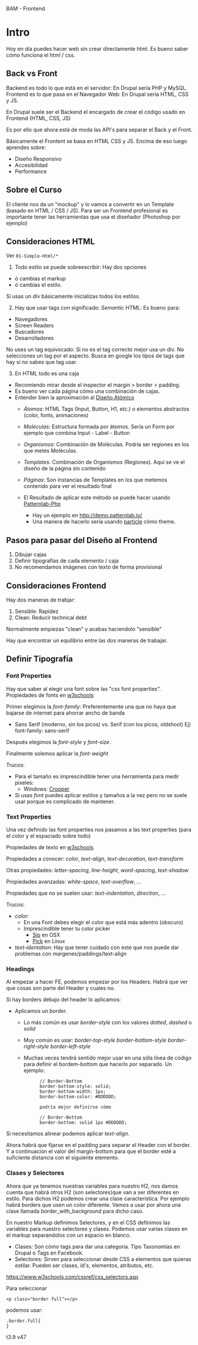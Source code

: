 BAM - Frontend

# Intro

Hoy en día puedes hacer web sin crear directamente html. 
Es bueno saber cómo funciona el html / css.

## Back vs Front

Backend es todo lo que está en el servidor: En Drupal sería PHP y MySQL.
Frontend es lo que pasa en el Navegador Web: En Drupal sería HTML, CSS y JS.

En Drupal suele ser el Backend el encargado de crear el código usado en Frontend (HTML, CSS, JS)

Es por ello que ahora está de moda las API's para separar el Back y el Front.

Básicamente el Frontent se basa en HTML CSS y JS. Encima de eso luego aprendes sobre:
 - Diseño Responsivo
 - Accesibilidad
 - Performance
 
## Sobre el Curso

El cliente nos da un "mockup" y lo vamos a convertir en un Template (basado en HTML / CSS / JS).
Para ser un Frontend profesional es importante tener las herramientas que usa el diseñador (Photoshop por ejemplo)

## Consideraciones HTML

Ver `01-Simple-Html/*`

1. Todo estilo se puede sobreescribir: Hay dos opciones
 - ó cambias el markup
 - ó cambias el estilo. 
 
Si usas un *div* básicamente inicializas todos los estilos.

2. Hay que usar tags con significado: *Semantic HTML*: Es bueno para:
 - Navegadores
 - Screen Readers
 - Buscadores
 - Desarrolladores

No uses un tag equivocado: Si no es el tag correcto mejor usa un div. No selecciones un tag por el aspecto.
Busca en google los tipos de tags que hay si no sabes que tag usar.

3. En HTML todo es una caja
  
 - Recomiendo mirar desde el inspector el margin > border > padding.
 - Es bueno ver cada página cómo una combinación de cajas. 
 - Entender bien la aproximación al [Diseño Atómico](http://bradfrost.com/blog/post/atomic-web-design/)
   - *Átomos*: HTML Tags (Input, Button, H1, etc.) o elementos abstractos (color, fonts, animaciones)
   - *Moléculas*: Estructura formada por átomos. Sería un Form por ejemplo que combina Input - Label - Button
   - *Organismos*: Combinación de Moléculas. Podría ser regiones en los que metes Moléculas.
   - *Templates*: Combinación de Organismos (Regiones). Aquí se ve el diseño de la página sin contenido
   - *Páginas*: Son instancias de Templates en los que metemos contenido para ver el resultado final
   
   - El Resultado de aplicar este método se puede hacer usando [Patternlab-Php](https://github.com/pattern-lab/patternlab-php)
     - Hay un ejemplo en http://demo.patternlab.io/
     - Una manera de hacerlo sería usando [particle](https://github.com/phase2/particle) cómo theme.
   
      
## Pasos para pasar del Diseño al Frontend
   
1. Dibujar cajas
2. Definir tipografías de cada elemento / caja
3. No recomendamos imágenes con texto de forma provisional


## Consideraciones Frontend

Hay dos maneras de trabjar:

1) Sensible: Rapidez
2) Clean: Reducir technical debt

Normalmente empiezas "clean" y acabas haciendolo "sensible"

Hay que encontrar un equilibrio entre las dos maneras de trabajar.

## Definir Tipografía

### Font Properties

Hay que saber al elegir una font sobre las "css font properties". 
Propiedades de fonts en [w3schools](https://www.w3schools.com/css/css_font.asp)

Primer elegimos la *font-family*: Preferentemente una que no haya que bajarse de internet para ahorrar ancho de banda

 - Sans Serif (moderno, sin los picos) vs. Serif (con los picos, oldshool)
 Ej) font-family: sans-serif
 
Después elegimos la *font-style* y *font-size*.

Finalmente solemos aplicar la *font-weight*

Trucos:

 - Para el tamaño es imprescindible tener una herramienta para medir pixeles:
   - Windows: [Cropper](https://github.com/brhinescot/Cropper)
 - Si usas *font* puedes aplicar estilos y tamaños a la vez pero no se suele usar porque es complicado de mantener.
 
### Text Properties

Una vez definido las font properties nos pasamos a las text properties (para el color y el espaciado sobre todo)

Propiedades de texto en [w3schools](https://www.w3schools.com/csS/css_text.asp)

Propiedades a conocer: 
*color*, *text-align*, *text-decoration*, *text-transform*

Otras propiedades: 
*letter-spacing*, *line-height*, *word-spacing*, *text-shadow*

Propiedades avanzadas: 
*white-space*, *text-overflow*,  ...

Propiedades que no se suelen usar:
*text-indentation*, *direction*, ...

Trucos:

 - *color*:  
    - En una Font debes elegir el color que está más adentro (obscuro)
    - Imprescindible tener tu color picker 
      - [Sip](https://sipapp.io) en OSX
      - [Pick](https://kryogenix.org/code/pick/) en Linux  
 - *text-identation*: Hay que tener cuidado con este que nos puede dar problemas con margenes/paddings/text-align

### Headings

Al empezar a hacer FE, podemos empezar por los Headers. Habrá que ver que cosas son parte del Header y cuales no.

Si hay borders debajo del header lo aplicamos:

 - Aplicamos un *border*.
   - Lo más común es usar *border-style* con los valores *dotted*, *dashed* o *solid*
   - Muy común es usar:
      *border-top-style*
      *border-bottom-style*
      *border-right-style*
      *border-left-style*
      
   - Muchas veces tendrá sentido mejor usar en una sóla línea de código para definir el bordem-bottom que hacerlo por separado. Un ejemplo:
   
               // Border-Bottom
               border-bottom-style: solid;
               border-bottom-width: 1px;
               border-bottom-color: #DDDDDD;
               
               podría mejor definirse cómo
   
               // Border-Bottom
               border-bottom: solid 1px #DDDDDD;
 
 
Si necesitamos alinear podemos aplicar *text-align*.
 
Ahora habrá que fijarse en el padding para separar el Header con el border. 
Y a continuación el valor del margin-bottom para que el border esté a suficiente distancia con el siguiente elemento.

### Clases y Selectores

Ahora que ya tenemos nuestras variables para nuestro H2, nos damos cuenta que habrá otros H2 (son selectores)que van a ser diferentes en estilo.
Para dichos H2 podemos crear una clase caracteristica. Por ejemplo habrá borders que usen un color diferente.
Vamos a usar por ahora una clase llamada border_with_background para dicho caso.

En nuestro Markup definimos Selectores, y en el CSS definimos las variables para nuestro selectores y clases.
Podemos usar varias clases en el markup separandolos con un espacio en blanco.

* Clases: Son cómo tags para dar una categoria. Tipo Taxonomías en Drupal o Tags en Facebook.
* Selectores: Sirven para seleccionar desde CSS a elementos que quieras estilar. Pueden ser clases, id's, elementos, atributos, etc.

https://www.w3schools.com/cssref/css_selectors.asp

Para seleccionar

```
<p class="border full"></p>
```

podemos usar:

```
.border.full{
}
```



t3.9 v47



















